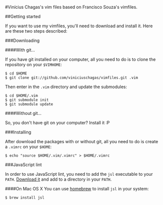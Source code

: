 #Vinícius Chagas's vim files based on Francisco Souza's vimfiles.

##Getting started

If you want to use my vimfiles, you'll need to download and install it. Here are these two steps described:

###Downloading

####With git...

If you have git installed on your computer, all you need to do is to clone the repository on your ``$VIMHOME``:

    $ cd $HOME
    $ git clone git://github.com/viniciuschagas/vimfiles.git .vim

Then enter in the ``.vim`` directory and update the submodules:

    $ cd $HOME/.vim
    $ git submodule init
    $ git submodule update

####Without git...

So, you don't have git on your computer? Install it :P

###Installing

After download the packages with or without git,
all you need to do is create a ``.vimrc`` on your ``$HOME``:

    $ echo "source $HOME/.vim/.vimrc" > $HOME/.vimrc

###JavaScript lint

In order to use JavaScript lint, you need to add the ``jsl`` executable to your ``PATH``. [Download it](http://javascriptlint.com/download.htm) and add to a directory in your ``PATH``.

####On Mac OS X
You can use [homebrew](https://github.com/mxcl/homebrew) to install ``jsl`` in your system:

    $ brew install jsl
